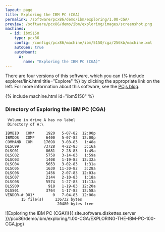 ```yaml
---
layout: page
title: Exploring the IBM PC (CGA)
permalink: /software/pcx86/demo/ibm/exploring/1.00-CGA/
preview: /software/pcx86/demo/ibm/exploring/images/screenshot.png
machines:
  - id: ibm5150
    type: pcx86
    config: /configs/pcx86/machine/ibm/5150/cga/256kb/machine.xml
    autoGen: true
    autoMount:
      A:
        name: "Exploring the IBM PC (CGA)"
---
```


There are four versions of this software, which you can {% include explorer/link.html title="Explore" %} by clicking the appropriate link on the left.
For more information about this software, see the [PCjs blog](/blog/2018/04/01/).

{% include machine.html id="ibm5150" %}

### Directory of Exploring the IBM PC (CGA)

     Volume in drive A has no label
     Directory of A:\

    IBMBIO   COM*     1920   5-07-82  12:00p
    IBMDOS   COM*     6400   5-07-82  12:00p
    COMMAND  COM     17698   3-08-83   1:48a
    DLSC99           73728   4-22-83   3:16a
    DLSC01            8681   2-28-83   1:49a
    DLSC02            5758   3-14-83   1:59a
    DLSC03            1408   1-19-83  12:32a
    DLSC04            5653   3-02-83   1:31a
    DLSC05            1630  11-30-82   3:28a
    DLSC06            1456   2-07-83  12:03a
    DLSC07            2144   2-10-83   1:18a
    DLSC08            5574   1-27-83  11:13a
    DLSS00             918   1-19-83  12:20a
    DLSS01            3764   1-17-83  12:58a
    VENDOR-# DO1*        0   7-04-83  12:00a
           15 file(s)     136732 bytes
                           20480 bytes free

![Exploring the IBM PC (CGA)]({{ site.software.diskettes.server }}/pcx86/demo/ibm/exploring/1.00-CGA/EXPLORING-THE-IBM-PC-100-CGA.jpg)
